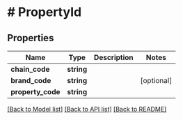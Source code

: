 # # PropertyId

## Properties

Name | Type | Description | Notes
------------ | ------------- | ------------- | -------------
**chain_code** | **string** |  | 
**brand_code** | **string** |  | [optional] 
**property_code** | **string** |  | 

[[Back to Model list]](../../README.md#documentation-for-models) [[Back to API list]](../../README.md#documentation-for-api-endpoints) [[Back to README]](../../README.md)


